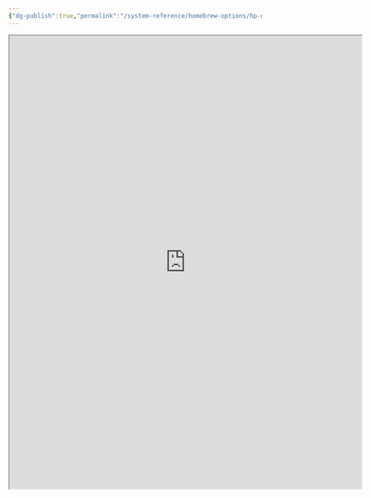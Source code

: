 ```yaml
---
{"dg-publish":true,"permalink":"/system-reference/homebrew-options/hp-quiz/","dgHomeLink":false,"dgPassFrontmatter":true}
---
```


<iframe src="https://wizardmore.com/sorting-hat-x" width= 700 height= 900></iframe>